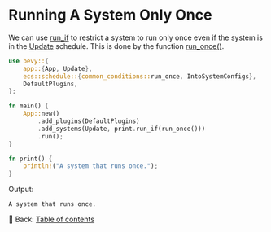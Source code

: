 # Running A System Only Once

We can use [run_if](https://docs.rs/bevy/latest/bevy/ecs/schedule/trait.IntoSystemConfigs.html#method.run_if) to restrict a system to run only once even if the system is in the [Update](https://docs.rs/bevy/latest/bevy/app/struct.Update.html) schedule.
This is done by the function [run_once()](https://docs.rs/bevy/latest/bevy/ecs/schedule/common_conditions/fn.run_once.html).

```rust
use bevy::{
    app::{App, Update},
    ecs::schedule::{common_conditions::run_once, IntoSystemConfigs},
    DefaultPlugins,
};

fn main() {
    App::new()
        .add_plugins(DefaultPlugins)
        .add_systems(Update, print.run_if(run_once()))
        .run();
}

fn print() {
    println!("A system that runs once.");
}
```

Output:

```text
A system that runs once.
```

<!-- :arrow_right:  Next:  -->

:blue_book: Back: [Table of contents](./../README.md)
